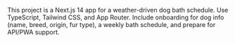 <!-- Use this file to provide workspace-specific custom instructions to Copilot. For more details, visit https://code.visualstudio.com/docs/copilot/copilot-customization#_use-a-githubcopilotinstructionsmd-file -->

This project is a Next.js 14 app for a weather-driven dog bath schedule. Use TypeScript, Tailwind CSS, and App Router. Include onboarding for dog info (name, breed, origin, fur type), a weekly bath schedule, and prepare for API/PWA support.
